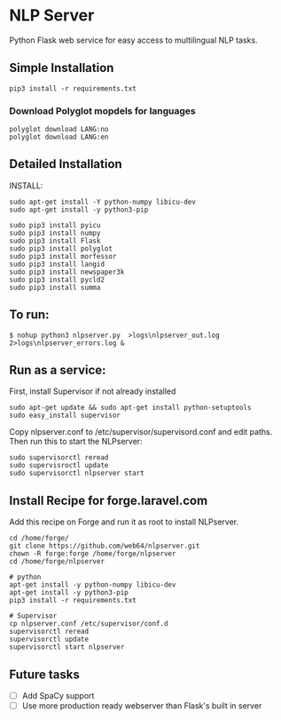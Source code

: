 # NLP Server
Python Flask web service for easy access to multilingual NLP tasks.

## Simple Installation
```
pip3 install -r requirements.txt
```

### Download Polyglot  mopdels for languages
```
polyglot download LANG:no
polyglot download LANG:en
```

## Detailed Installation 
INSTALL:
```
sudo apt-get install -Y python-numpy libicu-dev
sudo apt-get install -y python3-pip

sudo pip3 install pyicu
sudo pip3 install numpy
sudo pip3 install Flask
sudo pip3 install polyglot
sudo pip3 install morfessor
sudo pip3 install langid
sudo pip3 install newspaper3k
sudo pip3 install pycld2
sudo pip3 install summa
```

## To run:
```
$ nohup python3 nlpserver.py  >logs\nlpserver_out.log 2>logs\nlpserver_errors.log &
```

## Run as a service:
First, install Supervisor if not already installed
```
sudo apt-get update && sudo apt-get install python-setuptools
sudo easy_install supervisor
```
Copy nlpserver.conf to /etc/supervisor/supervisord.conf and edit paths.
Then run this to start the NLPserver:

```
sudo supervisorctl reread
sudo supervisroctl update
sudo supervisorctl nlpserver start
```

## Install Recipe for forge.laravel.com
Add this recipe on Forge and run it as root to install NLPserver.
```
cd /home/forge/
git clone https://github.com/web64/nlpserver.git
chown -R forge:forge /home/forge/nlpserver
cd /home/forge/nlpserver

# python
apt-get install -y python-numpy libicu-dev
apt-get install -y python3-pip
pip3 install -r requirements.txt

# Supervisor
cp nlpserver.conf /etc/supervisor/conf.d
supervisorctl reread
supervisorctl update
supervisorctl start nlpserver
```

## Future tasks
- [ ] Add SpaCy support
- [ ] Use more production ready webserver than Flask's built in server
